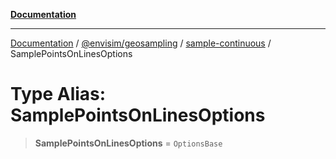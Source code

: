 [**Documentation**](../../../../README.md)

---

[Documentation](../../../../README.md) / [@envisim/geosampling](../../README.md) / [sample-continuous](../README.md) / SamplePointsOnLinesOptions

# Type Alias: SamplePointsOnLinesOptions

> **SamplePointsOnLinesOptions** = `OptionsBase`
